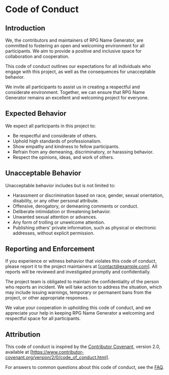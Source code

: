 # Code of Conduct

## Introduction

We, the contributors and maintainers of RPG Name Generator, are committed to fostering an open and welcoming environment for all participants. We aim to provide a positive and inclusive space for collaboration and cooperation.

This code of conduct outlines our expectations for all individuals who engage with this project, as well as the consequences for unacceptable behavior.

We invite all participants to assist us in creating a respectful and considerate environment. Together, we can ensure that RPG Name Generator remains an excellent and welcoming project for everyone.

## Expected Behavior

We expect all participants in this project to:

- Be respectful and considerate of others.
- Uphold high standards of professionalism.
- Show empathy and kindness to fellow participants.
- Refrain from any demeaning, discriminatory, or harassing behavior.
- Respect the opinions, ideas, and work of others.

## Unacceptable Behavior

Unacceptable behavior includes but is not limited to:

- Harassment or discrimination based on race, gender, sexual orientation, disability, or any other personal attribute.
- Offensive, derogatory, or demeaning comments or conduct.
- Deliberate intimidation or threatening behavior.
- Unwanted sexual attention or advances.
- Any form of trolling or unwelcome attention.
- Publishing others' private information, such as physical or electronic addresses, without explicit permission.

## Reporting and Enforcement

If you experience or witness behavior that violates this code of conduct, please report it to the project maintainers at [contact@example.com]. All reports will be reviewed and investigated promptly and confidentially.

The project team is obligated to maintain the confidentiality of the person who reports an incident. We will take action to address the situation, which may include issuing warnings, temporary or permanent bans from the project, or other appropriate responses.

We value your cooperation in upholding this code of conduct, and we appreciate your help in keeping RPG Name Generator a welcoming and respectful space for all participants.

## Attribution

This code of conduct is inspired by the [Contributor Covenant](https://www.contributor-covenant.org), version 2.0, available at [https://www.contributor-covenant.org/version/2/0/code_of_conduct.html].

For answers to common questions about this code of conduct, see the [FAQ](https://www.contributor-covenant.org/faq).

